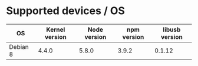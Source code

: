 # Supported devices / OS

| OS       | Kernel version | Node version | npm version | libusb version |
| ---      | ---            | ---          | ---         | ---            |
| Debian 8 | 4.4.0          | 5.8.0        | 3.9.2       | 0.1.12         |
